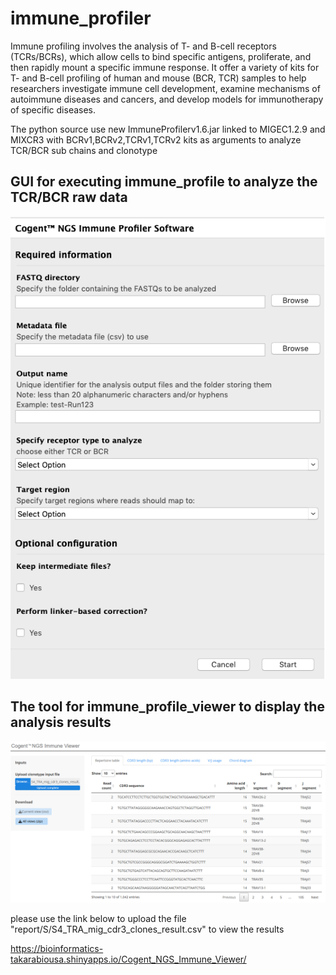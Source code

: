 # immune_profiler

Immune profiling involves the analysis of T- and B-cell receptors (TCRs/BCRs), which allow cells to bind specific antigens, proliferate, and then rapidly mount a specific immune response. It offer a variety of kits for T- and B-cell profiling of human and mouse (BCR, TCR) samples to help researchers investigate immune cell development, examine mechanisms of autoimmune diseases and cancers, and develop models for immunotherapy of specific diseases.

The python source use new ImmuneProfilerv1.6.jar linked to MIGEC1.2.9 and MIXCR3 with BCRv1,BCRv2,TCRv1,TCRv2 kits as arguments to analyze TCR/BCR sub chains and clonotype

## GUI for executing immune_profile to analyze the TCR/BCR raw data
![immune_profile_gui](figures/immune_profile_gui.png)

## The tool for immune_profile_viewer to display the analysis results
![immune_profile_viewer](figures/immune_profile_viewer.png)

please use the link below to upload the file "report/S/S4_TRA_mig_cdr3_clones_result.csv" to view the results

https://bioinformatics-takarabiousa.shinyapps.io/Cogent_NGS_Immune_Viewer/
